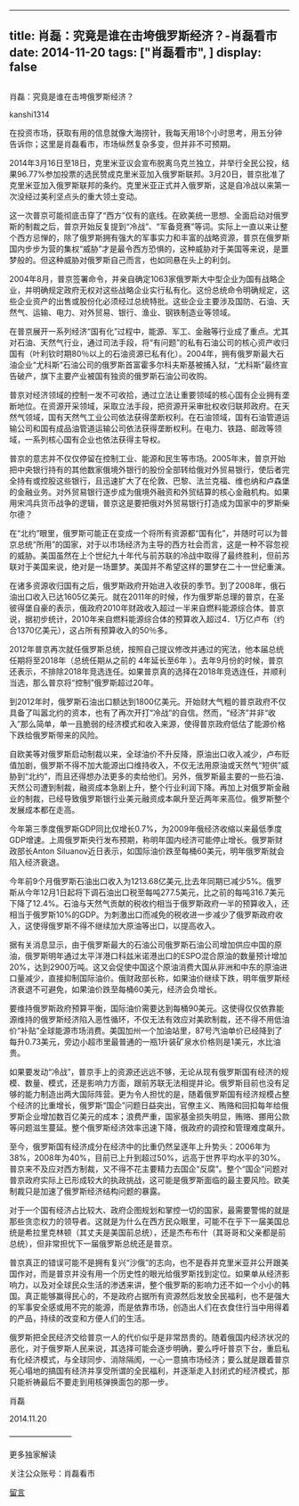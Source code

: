 
---
title:  肖磊：究竟是谁在击垮俄罗斯经济？-肖磊看市
date: 2014-11-20
tags: ["肖磊看市", ]
display: false
---


## 



肖磊：究竟是谁在击垮俄罗斯经济？




kanshi1314




在投资市场，获取有用的信息就像大海捞针，我每天用18个小时思考，用五分钟告诉你；这里是肖磊看市，市场纵然复杂多变，但并非不可预期。


2014年3月16日至18日，克里米亚议会宣布脱离乌克兰独立，并举行全民公投，结果96.77%参加投票的选民赞成克里米亚加入俄罗斯联邦。3月20日，普京批准了克里米亚加入俄罗斯联邦的条约。克里米亚正式并入俄罗斯，这是自冷战以来第一次没经过美利坚点头的重大领土变动。

这一次普京可能彻底击穿了“西方”仅有的底线。在欧美统一思想、全面启动对俄罗斯的制裁之后，普京开始反复提到“冷战”、“军备竞赛”等词。实际上一直以来让整个西方忌惮的，除了俄罗斯拥有强大的军事实力和丰富的战略资源，普京在俄罗斯国内步步为营的集权“威胁”才是最令西方恐惧的，这种威胁对于美国等来说，是噩梦般的。但这种威胁对俄罗斯自己而言，也如同悬在头上的利剑。

2004年8月，普京签署命令，并亲自确定1063家俄罗斯大中型企业为国有战略企业，并明确规定政府无权对这些战略企业实行私有化。这份总统命令明确规定，这些企业资产的出售或股份化必须经过总统特批。这些企业主要涉及国防、石油、天然气、运输、电力、对外贸易、银行、渔业、钢铁制造业等领域。

在普京展开一系列经济“国有化”过程中，能源、军工、金融等行业成了重点。尤其对石油、天然气行业，通过司法手段，将“有问题”的私有石油公司的核心资产收归国有（叶利钦时期80％以上的石油资源已私有化）。2004年，拥有俄罗斯最大石油企业“尤科斯”石油公司的俄罗斯首富霍多尔科夫斯基被捕入狱，“尤科斯”最终宣告破产，旗下主要产业被国有独资的俄罗斯石油公司收购。

普京对经济领域的控制一发不可收拾，通过立法让重要领域的核心国有企业拥有垄断地位。在资源开采领域，采取立法手段，把资源开采审批权收归联邦政府。在天然气领域，国有天然气工业公司依法获得垄断权利。在石油领域，国有石油管道运输公司和国有成品油管道运输公司依法获得垄断权利。在电力、铁路、邮政等领域，一系列核心国有企业也依法获得主导权。

普京的意志并不仅仅停留在控制工业、能源和民生等市场。2005年末，普京开始把中央银行持有的其他数家俄境外银行的股份全部转给俄对外贸易银行，使后者完全持有或控股这些银行，且迅速扩大了在伦敦、巴黎、法兰克福、维也纳和卢森堡的金融业务。对外贸易银行逐步成为俄境外融资和外贸结算的核心金融机构。如果用宋鸿兵货币战争的逻辑，普京这是要把俄对外贸易银行打造成为国家中的罗斯柴尔德？

在“北约”眼里，俄罗斯可能正在变成一个将所有资源都“国有化”，并随时可以为普京总统“所用”的国家，对于以市场经济为主导的西方社会而言，这是一种不容忽视的威胁。美国虽然在上个世纪九十年代与前苏联的冷战中取得了最终胜利，但前苏联对于美国来说，绝对是一场噩梦。美国并不希望这样的噩梦在二十一世纪重演。

在诸多资源收归国有之后，俄罗斯政府开始进入收获的季节。到了2008年，俄石油出口收入已达1605亿美元。就在2011年的时候，作为俄罗斯总理的普京，在圣彼得堡自豪的表示，俄政府2010年财政收入超过一半来自燃料能源综合体。普京说，据初步统计，2010年来自燃料能源综合体的预算收入超过4．1万亿卢布（约合1370亿美元），这占所有预算收入的50％多。

2012年普京再次就任俄罗斯总统，按照自己提议修改并通过的宪法，他本届总统任期将至2018年（总统任期从之前的 4年延长至6年 ）。去年9月份的时候，普京还表示，不排除2018年竞选连任。如果普京真的选择在2018年竞选连任，并顺利当选，那么普京将“控制”俄罗斯超过20年。

到2012年时，俄罗斯石油出口额达到1800亿美元。开始财大气粗的普京政府不仅具备了叫嚣北约的资本，也有了再次开打“冷战”的自信。然而，“经济”并非“收入”那么简单，单一且脆弱的经济模式和收入来源，使得普京政府低估了能源价格下跌给俄罗斯带来的风险。

自欧美等对俄罗斯启动制裁以来，全球油价不升反降，原油出口收入减少，卢布贬值加剧，俄罗斯不得不加大能源出口维持收入，不仅无法用原油或天然气“短供”威胁到“北约”，而且还得想办法更多的卖给他们。另外，俄罗斯最主要的一些石油、天然公司遭到制裁，融资成本急剧上升，整个行业利润下降。再加上对俄罗斯金融业的制裁，已经导致俄罗斯银行业美元融资成本飙升至近两年来高位。俄罗斯整个发展成本都在走高。

今年第三季度俄罗斯GDP同比仅增长0.7%，为2009年俄经济收缩以来最低季度GDP增速。上周俄罗斯央行发布预期，称明年国内经济可能停止增长。俄罗斯财政部长Anton Siluanov近日表示，如国际油价跌至每桶60美元，明年俄罗斯就会陷入经济衰退。

今年前9个月俄罗斯石油出口收入为1213.68亿美元,比去年同期已减少5%。俄罗斯从今年12月1日起将下调石油出口税至每吨277.5美元，比之前的每吨316.7美元下降了12.4%。石油与天然气贡献的税收约相当于俄罗斯政府一半的预算收入，还相当于俄罗斯10%的GDP。为刺激出口而减免的税收进一步减少了俄罗斯政府收入，这使得俄罗斯不得不继续加大原油等出口，以提高收入。

据有关消息显示，由于俄罗斯最大的石油公司俄罗斯石油公司增加供应中国的原油，俄罗斯明年通过太平洋港口科兹米诺港出口的ESPO混合原油的数量预计增加20%，达到2900万吨。这又会促使中国这个原油消费大国从非洲和中东的原油进口量减少，直接抑制国际油价。俄财政部长称，如果油价继续下跌，明年俄罗斯经济衰退不可避免，如果油价跌至每桶60美元，经济会负增长。

要维持俄罗斯政府预算平衡，国际油价需要达到每桶90美元。这使得仅仅依靠能源维持的俄罗斯经济陷入恶性循环，不仅无法有效应对美欧制裁，还不得不用低油价“补贴”全球能源市场消费。美国加州一个加油站里，87号汽油单价已经降到了每升0.73美元，旁边小超市里最普通的一瓶1升装矿泉水价格则是1美元，水比油贵。

如果要发动“冷战”，普京手上的资源还远远不够，无论从现有俄罗斯国有经济的规模、数量、模式，还是影响力方面，跟前苏联无法相提并论。俄罗斯目前也没有足够的能力制造出两大国际阵营。更为令人担忧的是，随着俄罗斯国有经济规模占整个经济的比重增长，俄罗斯“国企”问题日益突出，官僚主义、贿赂和回扣每年给俄罗斯企业增加数百亿美元的成本；浪费严重，国家基金损失明显，贿赂、挪用公款等问题滋生蔓延。整个俄罗斯经济效率迅速下降，俄政府的调控和管理难度飙升。

至今，俄罗斯国有经济成分在经济中的比重仍然呈逐年上升势头：2006年为38%，2008年为40%，目前已上升到超过50%，远高于世界平均水平的30%。普京来不及应对西方制裁，又不得不花主要精力去国企“反腐”。整个“国企”问题对普京政府实际上已形成较大的执政挑战，这可能是俄罗斯面临的最主要风险。欧美制裁只是加速了俄罗斯经济结构问题的暴露。

对于一个国有经济占比较大、政府企图规划和掌控一切的国家，最需要警惕的就是那些贪恋权力的领导者。这就是为什么在西方民众眼里，可能不在乎下一届美国总统是希拉里克林顿（其丈夫是美国前总统），还是杰布布什（其哥哥和父亲都是前总统），但非常担忧下一届俄罗斯总统还是普京。

普京真正的错误可能不是拥有复兴“沙俄”的志向，也不是吞并克里米亚并公开跟美国作对，而是普京并没有用一个历史性的眼光给俄罗斯找到定位。如果单从经济影响力，以及对全球民众生活的渗透来讲，整个俄罗斯的影响力还不如一个小小的韩国。真正能够赢得民心的，不是政府占据所有资源然后发放全民福利，也不是强大的军事安全感或用不完的能源，而是依靠市场，创造出人们在衣食住行当中用得着的产品，持续的改变和方便人们的生活。

俄罗斯把全民经济交给普京一人的代价似乎是非常昂贵的。随着俄国内经济状况的恶化，对于俄罗斯人民来说，其选择可能会逐步明确，要么呼吁普京下台，重启私有化经济模式，与全球同步、消除隔阂，一心一意搞市场经济；要么就是跟着普京死心塌地的搞国有经济并享受所谓的全民福利，并逐渐走入封闭式的经济模式，那只能祈祷最后不要走到用核弹换面包的那一步。

肖磊

2014.11.20

 

————————



更多独家解读

关注公众账号：肖磊看市









[留言](javascript:;)



